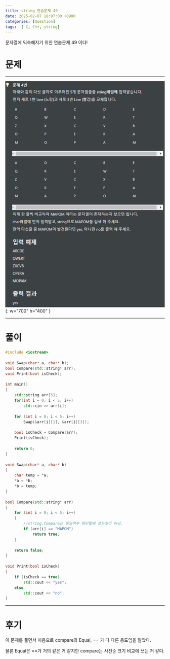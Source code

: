 ```yaml
---
title: string 연습문제 49
date: 2025-02-07 18:07:00 +0900
categories: [Question]  
tags:  [ C, C++, string]
---
```


문자열에 익숙해지기 위한 연습문제 49 이다!

# 문제   
---------------------------------------
![Desktop View](/assets/img/string41.png){: w="700" h="400" }

---------------------------------------

# 풀이

```c++
#include <iostream>

void Swap(char* a, char* b);
bool Compare(std::string* arr);
void Print(bool isCheck);

int main()
{
    std::string arr[5];
    for(int i = 0; i < 5; i++)
        std::cin >> arr[i];
    
    for (int i = 0; i < 5; i++)
        Swap(&arr[i][1], &arr[i][3]);
    
    bool isCheck = Compare(arr);
    Print(isCheck);
    
    return 0;
}

void Swap(char* a, char* b)
{
    char temp = *a;
    *a = *b;
    *b = temp;
}

bool Compare(std::string* arr)
{
    for (int i = 0; i < 5; i++)
    {
        //string.Compare는 동일여부 판단할때 쓰는것이 아님.
        if (arr[i] == "MAPOM")		
            return true;		
    }
    
    return false;
}

void Print(bool isCheck)
{
    if (isCheck == true)
        std::cout << "yes";
    else
        std::cout << "no";
}
```
---------------------------------------

# 후기

이 문제를 풀면서 처음으로 compare와 Equal, == 가 다 다른 용도임을 알았다.

물론 Equal은 ==가 거의 같은 거 같지만 compare는 사전순 크기 비교에 쓰는 거 같다.

